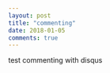 ```yaml
---
layout: post
title: "commenting"
date: 2018-01-05
comments: true
---
```


test commenting with disqus